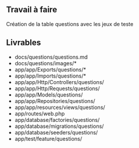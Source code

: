 ## Travail à faire

Création de la table questions avec les jeux de teste

## Livrables

- docs/questions/questions.md
- docs/questions/images/*
- app/app/Exports/questions/*
- app/app/Imports/questions/*
- app/app/Http/Controllers/questions/
- app/app/Http/Requests/questions/
- app/app/Models/questions/
- app/app/Repositories/questions/
- app/app/resources/views/questions/
- app/routes/web.php
- app/database/factories/questions/
- app/database/migrations/questions/
- app/database/seeders/questions/
- app/test/feature/questions/